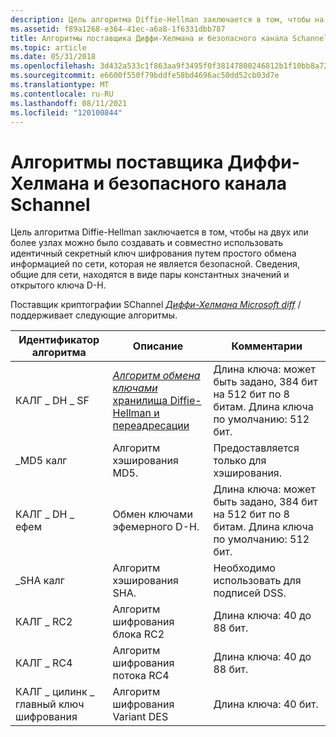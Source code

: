 ```yaml
---
description: Цель алгоритма Diffie-Hellman заключается в том, чтобы на двух или более узлах можно было создавать и совместно использовать идентичный секретный ключ шифрования путем простого обмена информацией по сети, которая не является безопасной.
ms.assetid: f89a1268-e364-41ec-a6a8-1f6331dbb787
title: Алгоритмы поставщика Диффи-Хелмана и безопасного канала Schannel
ms.topic: article
ms.date: 05/31/2018
ms.openlocfilehash: 3d432a533c1f863aa9f3495f0f38147800246812b1f10bb8a728a650548b4a89
ms.sourcegitcommit: e6600f550f79bddfe58bd4696ac50dd52cb03d7e
ms.translationtype: MT
ms.contentlocale: ru-RU
ms.lasthandoff: 08/11/2021
ms.locfileid: "120100844"
---
```

# <a name="diffie-hellmanschannel-provider-algorithms"></a>Алгоритмы поставщика Диффи-Хелмана и безопасного канала Schannel

Цель алгоритма Diffie-Hellman заключается в том, чтобы на двух или более узлах можно было создавать и совместно использовать идентичный секретный ключ шифрования путем простого обмена информацией по сети, которая не является безопасной. Сведения, общие для сети, находятся в виде пары константных значений и открытого ключа D-H.

Поставщик криптографии SChannel [*Диффи-Хелмана Microsoft diff*](../secgloss/d-gly.md) / [](../secgloss/s-gly.md) поддерживает следующие алгоритмы.



| Идентификатор алгоритма                  | Описание                                                                                                                                           | Комментарии                                                                                                   |
|-------------------------------|-------------------------------------------------------------------------------------------------------------------------------------------------------|------------------------------------------------------------------------------------------------------------|
| КАЛГ \_ DH \_ SF                  | [ *Алгоритм обмена ключами* хранилища Diffie-Hellman и переадресации](../secgloss/k-gly.md) | Длина ключа: может быть задано, 384 бит на 512 бит по 8 битам. Длина ключа по умолчанию: 512 бит.<br/> |
| \_MD5 калг                     | Алгоритм хэширования MD5.                                                                                                                                | Предоставляется только для хэширования.                                                                                 |
| КАЛГ \_ DH \_ ефем               | Обмен ключами эфемерного D-H.                                                                                                                           | Длина ключа: может быть задано, 384 бит на 512 бит по 8 битам. Длина ключа по умолчанию: 512 бит.<br/> |
| \_SHA калг                     | Алгоритм хэширования SHA.                                                                                                                                | Необходимо использовать для подписей DSS.                                                                           |
| КАЛГ \_ RC2                     | Алгоритм шифрования блока RC2                                                                                                                        | Длина ключа: 40 до 88 бит.                                                                                 |
| КАЛГ \_ RC4                     | Алгоритм шифрования потока RC4                                                                                                                       | Длина ключа: 40 до 88 бит.                                                                                 |
| КАЛГ \_ цилинк \_ главный ключ шифрования<br/> | Алгоритм шифрования Variant DES                                                                                                                      | Длина ключа: 40 бит.                                                                                       |



 

 

 
